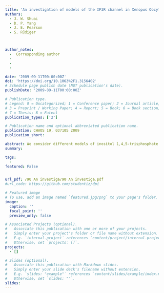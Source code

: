 ```yaml
---
title: 'An investigation of models of the IP3R channel in Xenopus Oocyte'
authors:
  - J. W. Shuai
  - D. P. Yang
  - J. E. Pearson
  - S. Rüdiger



author_notes:  
  -  Corresponding author      
  -  
  -  
  -  

date: '2009-09-11T00:00:00Z'
doi: 'https://doi.org/10.1063%2F1.3156402'
# Schedule page publish date (NOT publication's date).
publishDate: '2009-09-11T00:00:00Z'

# Publication type.
# Legend: 0 = Uncategorized; 1 = Conference paper; 2 = Journal article;
# 3 = Preprint / Working Paper; 4 = Report; 5 = Book; 6 = Book section;
# 7 = Thesis; 8 = Patent
publication_types: ['2']

# Publication name and optional abbreviated publication name.
publication: CHAOS 19, 037105 2009
publication_short: 

abstract: We consider different models of inositol 1,4,5-trisphosphate (IP3) receptor (IP3R) channels in order to fit nuclear membrane patch clamp data of the stationary open probability, mean open time, and mean close time of channels in the Xenopus oocyte. Our results indicate that rather than to treat the tetrameric IP3R as four independent and identical subunits, one should assume sequential binding-unbinding processes of Ca2+ ions and IP3 messengers. Our simulations also favor the assumption that a channel opens through a conformational transition from a close state to an active state.
summary: 

tags:
  - 
featured: False


url_pdf: /90 An investiga/90 An investiga.pdf
#url_code: https://github.com/studentiz/dpi

# Featured image
# To use, add an image named `featured.jpg/png` to your page's folder.
image:
  caption: ''
  focal_point: ''
  preview_only: false

# Associated Projects (optional).
#   Associate this publication with one or more of your projects.
#   Simply enter your project's folder or file name without extension.
#   E.g. `internal-project` references `content/project/internal-project/index.md`.
#   Otherwise, set `projects: []`.
projects:
  - []

# Slides (optional).
#   Associate this publication with Markdown slides.
#   Simply enter your slide deck's filename without extension.
#   E.g. `slides: "example"` references `content/slides/example/index.md`.
#   Otherwise, set `slides: ""`.
slides:
---
```



